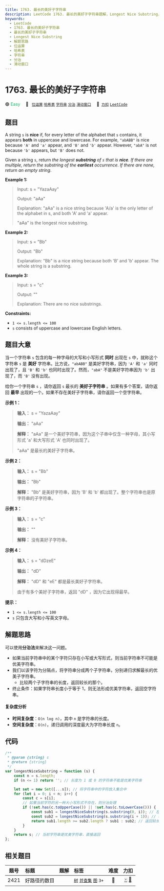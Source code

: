 ```yaml
---
title: 1763. 最长的美好子字符串
description: LeetCode 1763. 最长的美好子字符串题解，Longest Nice Substring，包含解题思路、复杂度分析以及完整的 JavaScript 代码实现。
keywords:
  - LeetCode
  - 1763. 最长的美好子字符串
  - 最长的美好子字符串
  - Longest Nice Substring
  - 解题思路
  - 位运算
  - 哈希表
  - 字符串
  - 分治
  - 滑动窗口
---
```


# 1763. 最长的美好子字符串

🟢 <font color=#15bd66>Easy</font>&emsp; 🔖&ensp; [`位运算`](/tag/bit-manipulation.md) [`哈希表`](/tag/hash-table.md) [`字符串`](/tag/string.md) [`分治`](/tag/divide-and-conquer.md) [`滑动窗口`](/tag/sliding-window.md)&emsp; 🔗&ensp;[`力扣`](https://leetcode.cn/problems/longest-nice-substring) [`LeetCode`](https://leetcode.com/problems/longest-nice-substring)

## 题目

A string `s` is **nice** if, for every letter of the alphabet that `s`
contains, it appears **both** in uppercase and lowercase. For example,
`"abABB"` is nice because `'A'` and `'a'` appear, and `'B'` and `'b'` appear.
However, `"abA"` is not because `'b'` appears, but `'B'` does not.

Given a string `s`, return _the longest **substring** of `s` that is **nice**.
If there are multiple, return the substring of the **earliest** occurrence. If
there are none, return an empty string_.

**Example 1:**

> Input: s = "YazaAay"
>
> Output: "aAa"
>
> Explanation: "aAa" is a nice string because 'A/a' is the only letter of the alphabet in s, and both 'A' and 'a' appear.
>
> "aAa" is the longest nice substring.

**Example 2:**

> Input: s = "Bb"
>
> Output: "Bb"
>
> Explanation: "Bb" is a nice string because both 'B' and 'b' appear. The whole string is a substring.

**Example 3:**

> Input: s = "c"
>
> Output: ""
>
> Explanation: There are no nice substrings.

**Constraints:**

- `1 <= s.length <= 100`
- `s` consists of uppercase and lowercase English letters.

## 题目大意

当一个字符串 `s` 包含的每一种字母的大写和小写形式 **同时** 出现在 `s` 中，就称这个字符串 `s` 是 **美好**
字符串。比方说，`"abABB"` 是美好字符串，因为 `'A'` 和 `'a'` 同时出现了，且 `'B'` 和 `'b'`
也同时出现了。然而，`"abA"` 不是美好字符串因为 `'b'` 出现了，而 `'B'` 没有出现。

给你一个字符串 `s` ，请你返回 `s` 最长的 **美好子字符串** 。如果有多个答案，请你返回 **最早**
出现的一个。如果不存在美好子字符串，请你返回一个空字符串。

**示例 1：**

> **输入：** s = "YazaAay"
>
> **输出：** "aAa"
>
> **解释：** "aAa" 是一个美好字符串，因为这个子串中仅含一种字母，其小写形式 'a' 和大写形式 'A' 也同时出现了。
>
> "aAa" 是最长的美好子字符串。

**示例 2：**

> **输入：** s = "Bb"
>
> **输出：** "Bb"
>
> **解释：** "Bb" 是美好字符串，因为 'B' 和 'b' 都出现了。整个字符串也是原字符串的子字符串。

**示例 3：**

> **输入：** s = "c"
>
> **输出：** ""
>
> **解释：** 没有美好子字符串。

**示例 4：**

> **输入：** s = "dDzeE"
>
> **输出：** "dD"
>
> **解释：** "dD" 和 "eE" 都是最长美好子字符串。
>
> 由于有多个美好子字符串，返回 "dD" ，因为它出现得最早。

**提示：**

- `1 <= s.length <= 100`
- `s` 只包含大写和小写英文字母。

## 解题思路

可以使用**分治法**来解决这一问题。

- 如果当前字符串中的某个字符只存在小写或大写形式，则当前字符串不可能是优美字符串。
- 我们以该字符为分隔点，将字符串分成两个子字符串，分别递归求解最长的优美子字符串。
  - 比较两个子字符串的长度，返回较长的那个。
- 终止条件：如果字符串长度小于等于 1，则无法形成优美字符串，返回空字符串。

#### 复杂度分析

- **时间复杂度**：`O(n log n)`，其中 `n` 是字符串的长度。
- **空间复杂度**：`O(n)`，递归调用的深度最大为字符串长度 `n`。

## 代码

```javascript
/**
 * @param {string} s
 * @return {string}
 */
var longestNiceSubstring = function (s) {
	const n = s.length;
	if (n <= 1) return ''; // 长度为 1 或 0 的字符串不能是优美字符串

	let set = new Set([...s]); // 将字符串中的字符放入集合中
	for (let i = 0; i < n; i++) {
		const c = s[i];
		// 如果当前字符的另一种大小写形式不存在，则分治处理
		if (!set.has(c.toUpperCase()) || !set.has(c.toLowerCase())) {
			const sub1 = longestNiceSubstring(s.substring(0, i)); // 左子字符串
			const sub2 = longestNiceSubstring(s.substring(i + 1)); // 右子字符串
			return sub1.length >= sub2.length ? sub1 : sub2; // 返回较长的优美子字符串
		}
	}
	return s; // 当前字符串是优美字符串，直接返回
};
```

## 相关题目

<!-- prettier-ignore -->
| 题号 | 标题 | 题解 | 标签 | 难度 | 力扣 |
| :------: | :------ | :------: | :------ | :------: | :------: |
| 2421 | 好路径的数目 |  |  [`树`](/tag/tree.md) [`并查集`](/tag/union-find.md) [`图`](/tag/graph.md) `3+` | 🔴 | [🀄️](https://leetcode.cn/problems/number-of-good-paths) [🔗](https://leetcode.com/problems/number-of-good-paths) |